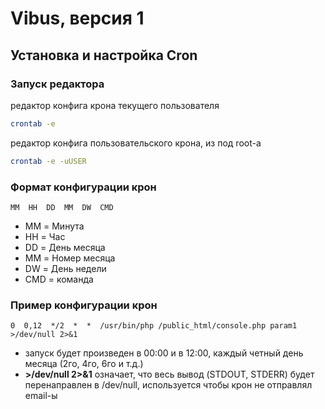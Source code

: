 
# Vibus, версия 1
## Установка и настройка Cron

### Запуск редактора

редактор конфига крона текущего пользователя
```bash
crontab -e
```

редактор конфига пользовательского крона, из под root-а
```bash
crontab -e -uUSER
```

### Формат конфигурации крон

```plain
MM  HH  DD  MM  DW  CMD
```
- MM = Минута
- HH = Час
- DD = День месяца
- MM = Номер месяца
- DW = День недели
- CMD = команда

### Пример конфигурации крон
```plain
0  0,12  */2  *  *  /usr/bin/php /public_html/console.php param1 >/dev/null 2>&1
```
- запуск будет произведен в 00:00 и в 12:00, каждый четный день месяца (2го, 4го, 6го и т.д.)
- **>/dev/null 2>&1** означает, что весь вывод (STDOUT, STDERR) будет перенаправлен в /dev/null, используется чтобы крон не отправлял email-ы
